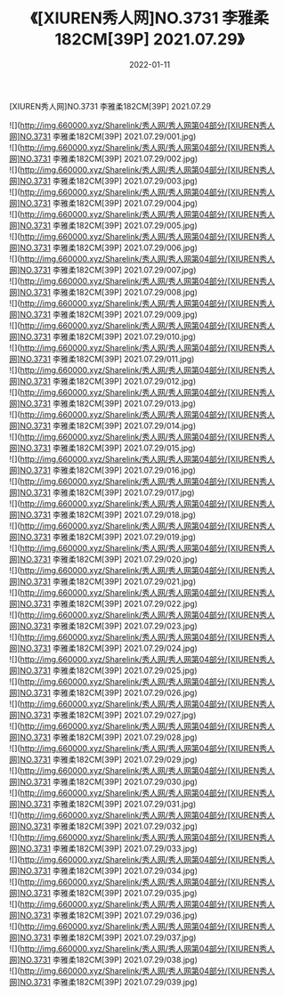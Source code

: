 ﻿---
layout: post
title:  《[XIUREN秀人网]NO.3731 李雅柔182CM[39P] 2021.07.29》
date:   2022-01-11
img: http://img.660000.xyz/Sharelink/秀人网/秀人网第04部分/[XIUREN秀人网]NO.3731 李雅柔182CM[39P] 2021.07.29/000.jpg
categories: [美女, 清纯, 唯美]
---

[XIUREN秀人网]NO.3731 李雅柔182CM[39P] 2021.07.29

 ![](http://img.660000.xyz/Sharelink/秀人网/秀人网第04部分/[XIUREN秀人网]NO.3731 李雅柔182CM[39P] 2021.07.29/001.jpg) <br>![](http://img.660000.xyz/Sharelink/秀人网/秀人网第04部分/[XIUREN秀人网]NO.3731 李雅柔182CM[39P] 2021.07.29/002.jpg) <br>![](http://img.660000.xyz/Sharelink/秀人网/秀人网第04部分/[XIUREN秀人网]NO.3731 李雅柔182CM[39P] 2021.07.29/003.jpg) <br>![](http://img.660000.xyz/Sharelink/秀人网/秀人网第04部分/[XIUREN秀人网]NO.3731 李雅柔182CM[39P] 2021.07.29/004.jpg) <br>![](http://img.660000.xyz/Sharelink/秀人网/秀人网第04部分/[XIUREN秀人网]NO.3731 李雅柔182CM[39P] 2021.07.29/005.jpg) <br>![](http://img.660000.xyz/Sharelink/秀人网/秀人网第04部分/[XIUREN秀人网]NO.3731 李雅柔182CM[39P] 2021.07.29/006.jpg) <br>![](http://img.660000.xyz/Sharelink/秀人网/秀人网第04部分/[XIUREN秀人网]NO.3731 李雅柔182CM[39P] 2021.07.29/007.jpg) <br>![](http://img.660000.xyz/Sharelink/秀人网/秀人网第04部分/[XIUREN秀人网]NO.3731 李雅柔182CM[39P] 2021.07.29/008.jpg) <br>![](http://img.660000.xyz/Sharelink/秀人网/秀人网第04部分/[XIUREN秀人网]NO.3731 李雅柔182CM[39P] 2021.07.29/009.jpg) <br>![](http://img.660000.xyz/Sharelink/秀人网/秀人网第04部分/[XIUREN秀人网]NO.3731 李雅柔182CM[39P] 2021.07.29/010.jpg) <br>![](http://img.660000.xyz/Sharelink/秀人网/秀人网第04部分/[XIUREN秀人网]NO.3731 李雅柔182CM[39P] 2021.07.29/011.jpg) <br>![](http://img.660000.xyz/Sharelink/秀人网/秀人网第04部分/[XIUREN秀人网]NO.3731 李雅柔182CM[39P] 2021.07.29/012.jpg) <br>![](http://img.660000.xyz/Sharelink/秀人网/秀人网第04部分/[XIUREN秀人网]NO.3731 李雅柔182CM[39P] 2021.07.29/013.jpg) <br>![](http://img.660000.xyz/Sharelink/秀人网/秀人网第04部分/[XIUREN秀人网]NO.3731 李雅柔182CM[39P] 2021.07.29/014.jpg) <br>![](http://img.660000.xyz/Sharelink/秀人网/秀人网第04部分/[XIUREN秀人网]NO.3731 李雅柔182CM[39P] 2021.07.29/015.jpg) <br>![](http://img.660000.xyz/Sharelink/秀人网/秀人网第04部分/[XIUREN秀人网]NO.3731 李雅柔182CM[39P] 2021.07.29/016.jpg) <br>![](http://img.660000.xyz/Sharelink/秀人网/秀人网第04部分/[XIUREN秀人网]NO.3731 李雅柔182CM[39P] 2021.07.29/017.jpg) <br>![](http://img.660000.xyz/Sharelink/秀人网/秀人网第04部分/[XIUREN秀人网]NO.3731 李雅柔182CM[39P] 2021.07.29/018.jpg) <br>![](http://img.660000.xyz/Sharelink/秀人网/秀人网第04部分/[XIUREN秀人网]NO.3731 李雅柔182CM[39P] 2021.07.29/019.jpg) <br>![](http://img.660000.xyz/Sharelink/秀人网/秀人网第04部分/[XIUREN秀人网]NO.3731 李雅柔182CM[39P] 2021.07.29/020.jpg) <br>![](http://img.660000.xyz/Sharelink/秀人网/秀人网第04部分/[XIUREN秀人网]NO.3731 李雅柔182CM[39P] 2021.07.29/021.jpg) <br>![](http://img.660000.xyz/Sharelink/秀人网/秀人网第04部分/[XIUREN秀人网]NO.3731 李雅柔182CM[39P] 2021.07.29/022.jpg) <br>![](http://img.660000.xyz/Sharelink/秀人网/秀人网第04部分/[XIUREN秀人网]NO.3731 李雅柔182CM[39P] 2021.07.29/023.jpg) <br>![](http://img.660000.xyz/Sharelink/秀人网/秀人网第04部分/[XIUREN秀人网]NO.3731 李雅柔182CM[39P] 2021.07.29/024.jpg) <br>![](http://img.660000.xyz/Sharelink/秀人网/秀人网第04部分/[XIUREN秀人网]NO.3731 李雅柔182CM[39P] 2021.07.29/025.jpg) <br>![](http://img.660000.xyz/Sharelink/秀人网/秀人网第04部分/[XIUREN秀人网]NO.3731 李雅柔182CM[39P] 2021.07.29/026.jpg) <br>![](http://img.660000.xyz/Sharelink/秀人网/秀人网第04部分/[XIUREN秀人网]NO.3731 李雅柔182CM[39P] 2021.07.29/027.jpg) <br>![](http://img.660000.xyz/Sharelink/秀人网/秀人网第04部分/[XIUREN秀人网]NO.3731 李雅柔182CM[39P] 2021.07.29/028.jpg) <br>![](http://img.660000.xyz/Sharelink/秀人网/秀人网第04部分/[XIUREN秀人网]NO.3731 李雅柔182CM[39P] 2021.07.29/029.jpg) <br>![](http://img.660000.xyz/Sharelink/秀人网/秀人网第04部分/[XIUREN秀人网]NO.3731 李雅柔182CM[39P] 2021.07.29/030.jpg) <br>![](http://img.660000.xyz/Sharelink/秀人网/秀人网第04部分/[XIUREN秀人网]NO.3731 李雅柔182CM[39P] 2021.07.29/031.jpg) <br>![](http://img.660000.xyz/Sharelink/秀人网/秀人网第04部分/[XIUREN秀人网]NO.3731 李雅柔182CM[39P] 2021.07.29/032.jpg) <br>![](http://img.660000.xyz/Sharelink/秀人网/秀人网第04部分/[XIUREN秀人网]NO.3731 李雅柔182CM[39P] 2021.07.29/033.jpg) <br>![](http://img.660000.xyz/Sharelink/秀人网/秀人网第04部分/[XIUREN秀人网]NO.3731 李雅柔182CM[39P] 2021.07.29/034.jpg) <br>![](http://img.660000.xyz/Sharelink/秀人网/秀人网第04部分/[XIUREN秀人网]NO.3731 李雅柔182CM[39P] 2021.07.29/035.jpg) <br>![](http://img.660000.xyz/Sharelink/秀人网/秀人网第04部分/[XIUREN秀人网]NO.3731 李雅柔182CM[39P] 2021.07.29/036.jpg) <br>![](http://img.660000.xyz/Sharelink/秀人网/秀人网第04部分/[XIUREN秀人网]NO.3731 李雅柔182CM[39P] 2021.07.29/037.jpg) <br>![](http://img.660000.xyz/Sharelink/秀人网/秀人网第04部分/[XIUREN秀人网]NO.3731 李雅柔182CM[39P] 2021.07.29/038.jpg) <br>![](http://img.660000.xyz/Sharelink/秀人网/秀人网第04部分/[XIUREN秀人网]NO.3731 李雅柔182CM[39P] 2021.07.29/039.jpg) <br>